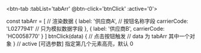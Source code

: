 <btn-tab :tabList='tabArr' @btn-click='btnClick' :active='0'></btn-tab>

const tabArr = [ // 渲染数据
    {
        label: '供应商A', // 按钮名称字段
        carrierCode: 'L0277941' // 只为模拟数据字段
    },
    {
        label: '供应商B',
        carrierCode: 'HC0058770'
    }
]
btnClick(data) { // 点击按钮触发
    // data 为 tabArr 其中一个对象 
}
// active [可选参数] 指定第几个元素高亮，默认 0
